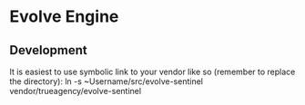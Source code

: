 # Evolve Engine

## Development

It is easiest to use symbolic link to your vendor like so (remember to replace the directory):
ln -s ~Username/src/evolve-sentinel vendor/trueagency/evolve-sentinel
